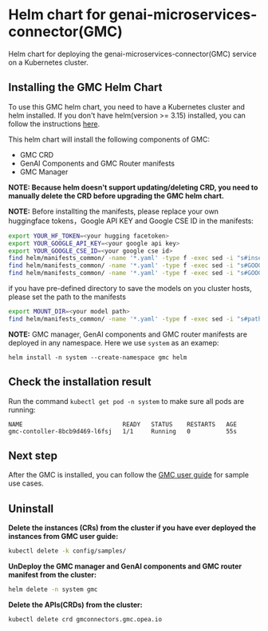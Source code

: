 # Helm chart for genai-microservices-connector(GMC)

Helm chart for deploying the genai-microservices-connector(GMC) service on a Kubernetes cluster.

## Installing the GMC Helm Chart

To use this GMC helm chart, you need to have a Kubernetes cluster and helm installed. If you don't have helm(version >= 3.15) installed, you can follow the instructions [here](https://helm.sh/docs/intro/install/).

This helm chart will install the following components of GMC:

- GMC CRD
- GenAI Components and GMC Router manifests
- GMC Manager

**NOTE: Because helm doesn't support updating/deleting CRD, you need to manually delete the CRD before upgrading the GMC helm chart.**

**NOTE:**
Before installting the manifests, please replace your own huggingface tokens，Google API KEY and Google CSE ID in the manifests:

```sh
export YOUR_HF_TOKEN=<your hugging facetoken>
export YOUR_GOOGLE_API_KEY=<your google api key>
export YOUR_GOOGLE_CSE_ID=<your google cse id>
find helm/manifests_common/ -name '*.yaml' -type f -exec sed -i "s#insert-your-huggingface-token-here#$YOUR_HF_TOKEN#g" {} \;
find helm/manifests_common/ -name '*.yaml' -type f -exec sed -i "s#GOOGLE_API_KEY:.*#GOOGLE_API_KEY: "$YOUR_GOOGLE_API_KEY"#g" {} \;
find helm/manifests_common/ -name '*.yaml' -type f -exec sed -i "s#GOOGLE_CSE_ID:.*#GOOGLE_CSE_ID: "$YOUR_GOOGLE_CSE_ID"#g" {} \;
```

if you have pre-defined directory to save the models on you cluster hosts, please set the path to the manifests

```sh
export MOUNT_DIR=<your model path>
find helm/manifests_common/ -name '*.yaml' -type f -exec sed -i "s#path: /mnt/opea-models#path: $MOUNT_DIR#g" {} \;
```

**NOTE:**
GMC manager, GenAI components and GMC router manifests are deployed in any namespace. Here we use `system` as an examep:

```console
helm install -n system --create-namespace gmc helm
```

## Check the installation result

Run the command `kubectl get pod -n system` to make sure all pods are running:

```
NAME                            READY   STATUS    RESTARTS   AGE
gmc-contoller-8bcb9d469-l6fsj   1/1     Running   0          55s
```

## Next step

After the GMC is installed, you can follow the [GMC user guide](../usage_guide.md) for sample use cases.

## Uninstall

**Delete the instances (CRs) from the cluster if you have ever deployed the instances from GMC user guide:**

```sh
kubectl delete -k config/samples/
```

**UnDeploy the GMC manager and GenAI components and GMC router manifest from the cluster:**

```sh
helm delete -n system gmc
```

**Delete the APIs(CRDs) from the cluster:**

```sh
kubectl delete crd gmconnectors.gmc.opea.io
```
